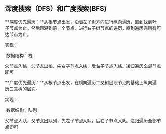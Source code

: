 ##  深度搜索（DFS）和广度搜索(BFS)

**深度优先遍历：**从根节点出发，沿着左子树方向进行纵向遍历，直到找到叶子节点为止。然后回溯到前一个节点，进行右子树节点的遍历，直到遍历完所有可达节点为止。

实现：

​	数据结构：栈

​	父节点入栈，父节点出栈，先右子节点入栈，后左子节点入栈。递归遍历全部节点即可

**广度优先遍历：**从根节点出发，在横向遍历二叉树层段节点的基础上纵向遍历二叉树的层次。

实现：

​	数据结构：队列

​	父节点入队，父节点出队列，先左子节点入队，后右子节点入队。递归遍历全部节点即可

